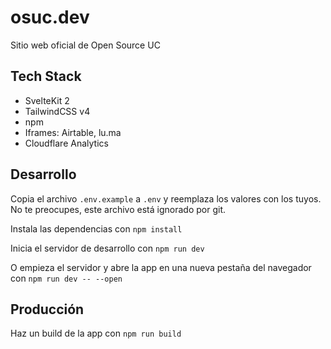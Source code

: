 # osuc.dev

Sitio web oficial de Open Source UC

## Tech Stack

- SvelteKit 2
- TailwindCSS v4
- npm
- Iframes: Airtable, lu.ma
- Cloudflare Analytics

## Desarrollo

Copia el archivo `.env.example` a `.env` y reemplaza los valores con los tuyos. No te preocupes, este archivo está ignorado por git.

Instala las dependencias con `npm install`

Inicia el servidor de desarrollo con `npm run dev`

O empieza el servidor y abre la app en una nueva pestaña del navegador con `npm run dev -- --open`

## Producción

Haz un build de la app con `npm run build`
